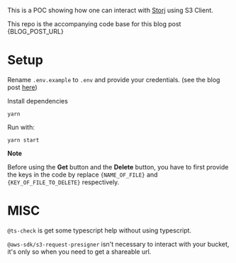 This is a POC showing how one can interact with [Storj](https://storj.io) using S3 Client.

This repo is the accompanying code base for this blog post {BLOG_POST_URL}

# Setup

Rename `.env.example` to `.env` and provide your credentials. (see the blog post [here]({BLOG_POST_URL}))

Install dependencies

```shell
yarn
```

Run with:

```shell
yarn start
```

**Note**

Before using the **Get** button and the **Delete** button, you have to first provide the keys in the code by replace `{NAME_OF_FILE}` and `{KEY_OF_FILE_TO_DELETE}` respectively.

# MISC

`@ts-check` is get some typescript help without using typescript.

`@aws-sdk/s3-request-presigner` isn't necessary to interact with your bucket, it's only so when you need to get a shareable url.
